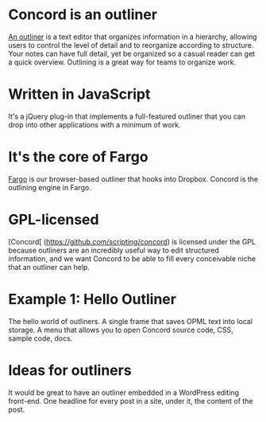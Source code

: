 Concord is an outliner
==============

[An outliner](http://docs.fargo.io/outlinerHowto) is a text editor that organizes information in a hierarchy, allowing users to control the level of detail and to reorganize according to structure. Your notes can have full detail, yet be organized so a casual reader can get a quick overview. Outlining is a great way for teams to organize work. 

Written in JavaScript
==============

It's a jQuery plug-in that implements a full-featured outliner that you can drop into other applications with a minimum of work. 

It's the core of Fargo
==============

[Fargo](http://fargo.io/) is our browser-based outliner that hooks into Dropbox. 
Concord is the outlining engine in Fargo.

GPL-licensed
==============

[Concord[ (https://github.com/scripting/concord) is licensed under the GPL because outliners are an incredibly useful way to edit structured information, and we want Concord to be able to fill every conceivable niche that an outliner can help. 

Example 1: Hello Outliner
==============

The hello world of outliners.
A single frame that saves OPML text into local storage. 
A menu that allows you to open  Concord source code, CSS, sample code, docs. 

Ideas for outliners
==============

It would be great to have an outliner embedded in a WordPress editing front-end. One headline for every post in a site, under it, the content of the post.

